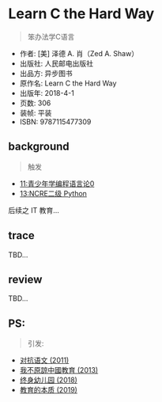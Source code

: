 # Learn C the Hard Way
> 笨办法学C语言

- 作者: [美] 泽德 A. 肖（Zed A. Shaw）
- 出版社: 人民邮电出版社
- 出品方: 异步图书
- 原作名: Learn C the Hard Way
- 出版年: 2018-4-1
- 页数: 306
- 装帧: 平装
- ISBN: 9787115477309

## background
> 触发

+ [11:青少年学编程语言论0](/bb/230302_programming_learn4young0.md)
+ [13:NCRE二级 Python](/bb/230316_ncre2python.md)

后续之 IT 教育...


## trace

TBD...

## review

TBD...

## PS:
> 引发:

- [对抗语文 (2011)](https://book.douban.com/subject/6794522/)
- [我不原諒中國教育 (2013)](https://book.douban.com/subject/25744064/)
- [终身幼儿园 (2018)](https://book.douban.com/subject/30285992/)
- [教育的本质 (2019)](https://book.douban.com/subject/34802586/)
